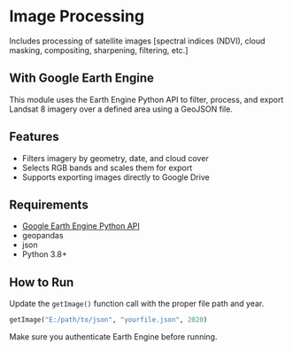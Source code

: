 # Image Processing 
Includes processing of satellite images [spectral indices (NDVI), cloud masking, compositing, sharpening, filtering, etc.]

## With Google Earth Engine
This module uses the Earth Engine Python API to filter, process, and export Landsat 8 imagery over a defined area using a GeoJSON file.

## Features
- Filters imagery by geometry, date, and cloud cover
- Selects RGB bands and scales them for export
- Supports exporting images directly to Google Drive

## Requirements
- [Google Earth Engine Python API](https://developers.google.com/earth-engine/python_install)
- geopandas
- json
- Python 3.8+

## How to Run
Update the `getImage()` function call with the proper file path and year.

```python
getImage("E:/path/to/json", "yourfile.json", 2020)
```

Make sure you authenticate Earth Engine before running.
